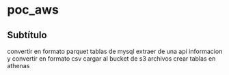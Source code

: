 # poc_aws
## Subtítulo
convertir en formato parquet tablas de mysql
extraer de una api informacion y convertir en formato csv
cargar al bucket de s3 archivos
crear tablas en athenas